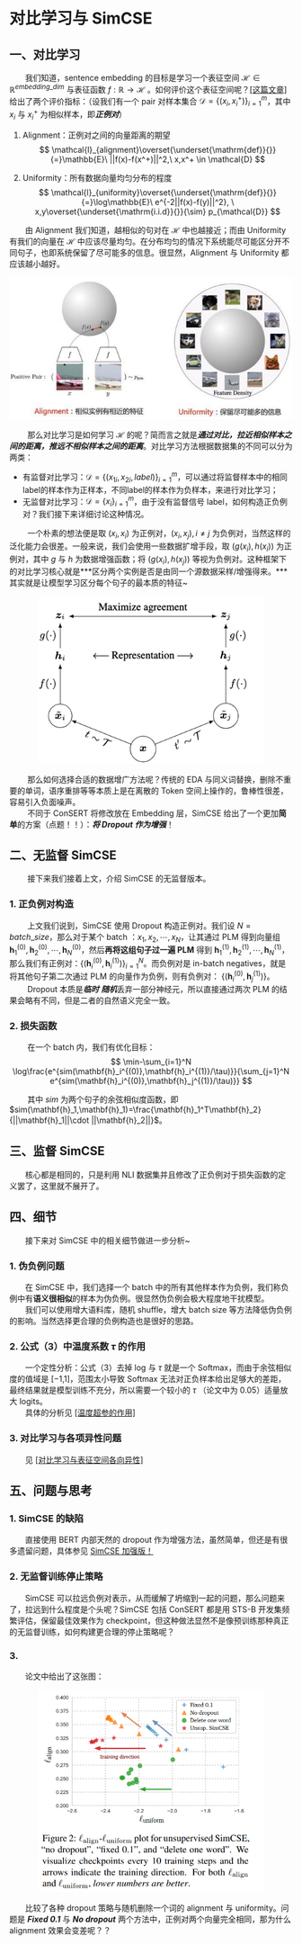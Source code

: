 # 对比学习与 SimCSE
## 一、对比学习
&emsp;&emsp;我们知道，sentence embedding 的目标是学习一个表征空间 $\mathcal{H}\in \mathbb{R}^{embedding\_ dim}$ 与表征函数 $f:\mathbb{R}\rightarrow \mathcal{H}$ 。如何评价这个表征空间呢？[[这篇文章]](https://arxiv.org/abs/2005.10242) 给出了两个评价指标：（设我们有一个 pair 对样本集合 $\mathcal{D}=\{(x_i,x_i^+)\}_{i=1}^{m}$，其中 $x_i$ 与 $x_i^+$ 为相似样本，即***正例对***）
1. Alignment：正例对之间的向量距离的期望  
$$
\mathcal{l}_{alignment}\overset{\underset{\mathrm{def}}{}}{=}\mathbb{E}\ ||f(x)-f(x^+)||^2,\ x,x^+ \in \mathcal{D}
$$

2. Uniformity：所有数据向量均匀分布的程度  
$$
\mathcal{l}_{uniformity}\overset{\underset{\mathrm{def}}{}}{=}\log\mathbb{E}\ e^{-2||f(x)-f(y)||^2}, \ x,y\overset{\underset{\mathrm{i.i.d}}{}}{\sim} p_{\mathcal{D}}
$$

&emsp;&emsp;由 Alignment 我们知道，越相似的句对在 $\mathcal{H}$ 中也越接近；而由 Uniformity 有我们的向量在 $\mathcal{H}$ 中应该尽量均匀。在分布均匀的情况下系统能尽可能区分开不同句子，也即系统保留了尽可能多的信息。很显然，Alignment 与 Uniformity 都应该越小越好。  

<center><img src='1.jpg' wigth='30%'/></center>

&emsp;&emsp; 那么对比学习是如何学习 $\mathcal{H}$ 的呢？简而言之就是***通过对比，拉近相似样本之间的距离，推远不相似样本之间的距离***。对比学习方法根据数据集的不同可以分为两类：
* 有监督对比学习：$\mathcal{D}=\{(x_{1i},x_{2i},label)\}_{i=1}^m$，可以通过将监督样本中的相同label的样本作为正样本，不同label的样本作为负样本，来进行对比学习；
* 无监督对比学习：$\mathcal{D}=\{x_i\}_{i=1}^m$，由于没有监督信号 label，如何构造正负例对？我们接下来详细讨论这种情况。

&emsp;&emsp; 一个朴素的想法便是取 $(x_i,x_i)$ 为正例对，$(x_i,x_j),i\neq j$ 为负例对，当然这样的泛化能力会很差。一般来说，我们会使用一些数据扩增手段，取 $(g(x_i),h(x_i))$ 为正例对，其中 $g$ 与 $h$ 为数据增强函数；将 $(g(x_i),h(x_j))$ 等视为负例对。这种框架下的对比学习核心就是***区分两个实例是否是由同一个源数据采样/增强得来。***其实就是让模型学习区分每个句子的最本质的特征~  
<center><img src="2.png"  style="zoom:100%;" width="80%"/></center>

&emsp;&emsp; 那么如何选择合适的数据增广方法呢？传统的 EDA 与同义词替换，删除不重要的单词，语序重排等等本质上是在离散的 Token 空间上操作的，鲁棒性很差，容易引入负面噪声。  
&emsp;&emsp; 不同于 ConSERT 将修改放在 Embedding 层，SimCSE 给出了一个更加**简单**的方案（点题！！）：***将 Dropout 作为增强***！  

## 二、无监督 SimCSE
&emsp;&emsp; 接下来我们接着上文，介绍 SimCSE 的无监督版本。  
### 1. 正负例对构造 
&emsp;&emsp; 上文我们说到，SimCSE 使用 Dropout 构造正例对。我们设 $N=batch\_ size$，那么对于某个 batch ：${x_1,x_2,\cdots,x_N}$，让其通过 PLM 得到向量组 $\mathbf{h}_1^{(0)},\mathbf{h}_2^{(0)},\cdots,\mathbf{h}_N^{(0)}$，然后**再将这组句子过一遍 PLM** 得到 $\mathbf{h}_1^{(1)},\mathbf{h}_2^{(1)},\cdots,\mathbf{h}_N^{(1)}$，那么我们有正例对：$\{(\mathbf{h}_i^{(0)},\mathbf{h}_i^{(1)})\}_{i=1}^N$。而负例对是 in-batch negatives，就是将其他句子第二次通过 PLM 的向量作为负例，则有负例对： $\{(\mathbf{h}_i^{(0)},\mathbf{h}_j^{(1)})\}$。   
&emsp;&emsp; Dropout 本质是***临时*** ***随机***丢弃一部分神经元，所以直接通过两次 PLM 的结果会略有不同，但是二者的自然语义完全一致。  

### 2. 损失函数
&emsp;&emsp; 在一个 batch 内，我们有优化目标：  
$$
\min-\sum_{i=1}^N \log\frac{e^{sim(\mathbf{h}_i^{(0)},\mathbf{h}_i^{(1)}/\tau)}}{\sum_{j=1}^N e^{sim(\mathbf{h}_i^{(0)},\mathbf{h}_j^{(1)}/\tau)}}
$$

&emsp;&emsp; 其中 $sim$ 为两个句子的余弦相似度函数，即 $sim(\mathbf{h}_1,\mathbf{h}_1)=\frac{\mathbf{h}_1^T\mathbf{h}_2}{||\mathbf{h}_1||\cdot ||\mathbf{h}_2||}$。

## 三、监督 SimCSE
&emsp;&emsp;核心都是相同的，只是利用 NLI 数据集并且修改了正负例对于损失函数的定义罢了，这里就不展开了。  


## 四、细节
&emsp;&emsp;接下来对 SimCSE 中的相关细节做进一步分析~  
### 1. 伪负例问题
&emsp;&emsp;在 SimCSE 中，我们选择一个 batch 中的所有其他样本作为负例，我们称负例中有**语义很相似**的样本为伪负例。很显然伪负例会极大程度地干扰模型。  
&emsp;&emsp;我们可以使用增大语料库，随机 shuffle，增大 batch size 等方法降低伪负例的影响。当然选择更合理的负例构造也是很好的思路。  

### 2. 公式（3）中温度系数 $\tau$ 的作用
&emsp;&emsp;一个定性分析：公式（3）去掉 log 与 $\tau$ 就是一个 Softmax，而由于余弦相似度的值域是 [−1,1]，范围太小导致 Softmax 无法对正负样本给出足够大的差距，最终结果就是模型训练不充分，所以需要一个较小的 $\tau$ （论文中为 0.05）适量放大 logits。  
&emsp;&emsp;具体的分析见 [[温度超参的作用]](https://github.com/HJHGJGHHG/NLPPapers/blob/main/%E6%96%87%E6%9C%AC%E8%A1%A8%E7%A4%BA%EF%BC%88Sentence%20Embedding%EF%BC%89/SimCSE/%E6%B8%A9%E5%BA%A6%E8%B6%85%E5%8F%82%E7%9A%84%E4%BD%9C%E7%94%A8.md)

### 3. 对比学习与各项异性问题
&emsp;&emsp;见 [[对比学习与表征空间各向异性]](https://github.com/HJHGJGHHG/NLPPapers/blob/main/%E6%96%87%E6%9C%AC%E8%A1%A8%E7%A4%BA%EF%BC%88Sentence%20Embedding%EF%BC%89/SimCSE/%E5%AF%B9%E6%AF%94%E5%AD%A6%E4%B9%A0%E4%B8%8E%E8%A1%A8%E5%BE%81%E7%A9%BA%E9%97%B4%E5%90%84%E5%90%91%E5%BC%82%E6%80%A7.md)

## 五、问题与思考
### 1. SimCSE 的缺陷
&emsp;&emsp;直接使用 BERT 内部天然的 dropout 作为增强方法，虽然简单，但还是有很多遗留问题，具体参见 [SimCSE 加强版！](https://github.com/HJHGJGHHG/NLPPapers/tree/main/%E6%96%87%E6%9C%AC%E8%A1%A8%E7%A4%BA%EF%BC%88Sentence%20Embedding%EF%BC%89/ESimCSE)

### 2. 无监督训练停止策略
&emsp;&emsp;SimCSE 可以拉远负例对表示，从而缓解了坍缩到一起的问题，那么问题来了，拉远到什么程度是个头呢？SimCSE 包括 ConSERT 都是用 STS-B 开发集频繁评估，保留最佳效果作为 checkpoint，但这种做法显然不是像预训练那种真正的无监督训练，如何构建更合理的停止策略呢？

### 3. 
&emsp;&emsp;论文中给出了这张图：
<center><img src="4.png"  style="zoom:100%;" width="80%"/></center>

&emsp;&emsp;比较了各种 dropout 策略与随机删除一个词的 alignment 与 uniformity。问题是 ***Fixed 0.1*** 与 ***No dropout*** 两个方法中，正例对两个向量完全相同，那为什么 alignment 效果会变差呢？？